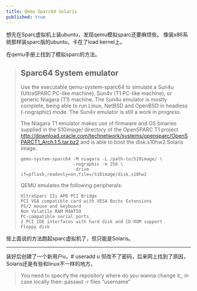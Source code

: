 ```yaml
---
title: Qemu Sparc64 Solaris
published: true
---
```


想先在Sparc虚拟机上装ubuntu，发现qemu模拟sparc还要麻烦些。
像装x86系统那样装sparc版的ubuntu，卡在了load kernel上。

在qemu手册上找到了模拟sparc的方法。


> ## Sparc64 System emulator
> 
> Use the executable qemu-system-sparc64 to simulate a Sun4u (UltraSPARC PC-like machine), Sun4v (T1 PC-like machine), or generic Niagara (T1) machine. The Sun4u emulator is mostly complete, being able to run Linux, NetBSD and OpenBSD in headless (-nographic) mode. The Sun4v emulator is still a work in progress.
> 
> The Niagara T1 emulator makes use of firmware and OS binaries supplied in the S10image/ directory of the OpenSPARC T1 project http://download.oracle.com/technetwork/systems/opensparc/OpenSPARCT1_Arch.1.5.tar.bz2 and is able to boot the disk.s10hw2 Solaris image.
> 
> `````shell
> qemu-system-sparc64 -M niagara -L /path-to/S10image/ \
>                     -nographic -m 256 \
>                     -drive if=pflash,readonly=on,file=/S10image/disk.s10hw2
> `````
> 
> QEMU emulates the following peripherals:
> 
>     UltraSparc IIi APB PCI Bridge
>     PCI VGA compatible card with VESA Bochs Extensions
>     PS/2 mouse and keyboard
>     Non Volatile RAM M48T59
>     PC-compatible serial ports
>     2 PCI IDE interfaces with hard disk and CD-ROM support
>     Floppy disk



按上面说的方法跑起sparc虚拟机了，但只能是Solaris。

----------

装好后创建了一个新用户u，# useradd u
但改不了密码，后来网上找到了原因，Solaris还是有些和linux不一样的地方。

> You need to specify the repository where do you wanna change it,, in case locally then:
> passwd -r files “username”
